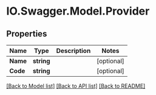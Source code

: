 # IO.Swagger.Model.Provider
## Properties

Name | Type | Description | Notes
------------ | ------------- | ------------- | -------------
**Name** | **string** |  | [optional] 
**Code** | **string** |  | [optional] 

[[Back to Model list]](../README.md#documentation-for-models) [[Back to API list]](../README.md#documentation-for-api-endpoints) [[Back to README]](../README.md)

